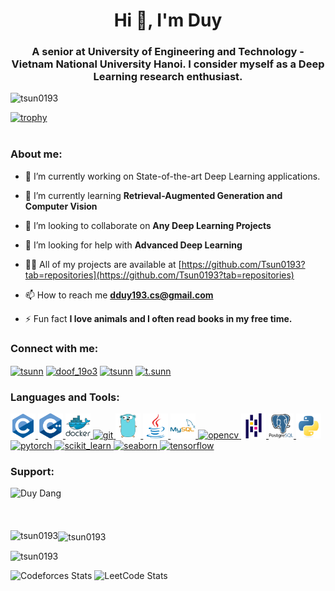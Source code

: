 <h1 align="center">Hi 👋, I'm Duy</h1>
<h3 align="center">A senior at University of Engineering and Technology - Vietnam National University Hanoi. I consider myself as a Deep Learning research enthusiast.</h3>

<p align="left"> <img src="https://komarev.com/ghpvc/?username=tsun0193&label=Profile%20views&color=0e75b6&style=flat" alt="tsun0193" /> </p>

[![trophy](https://github-profile-trophy.vercel.app/?username=tsun0193&column=-1)](https://github-profile-trophy.vercel.app/?username=tsun0193) 
<br><br>
<h3 align="left">About me:</h3>

- 🔭 I’m currently working on State-of-the-art Deep Learning applications.

- 🌱 I’m currently learning **Retrieval-Augmented Generation and Computer Vision**

- 👯 I’m looking to collaborate on **Any Deep Learning Projects**

- 🤝 I’m looking for help with **Advanced Deep Learning**

- 👨‍💻 All of my projects are available at [https://github.com/Tsun0193?tab=repositories](https://github.com/Tsun0193?tab=repositories)

- 📫 How to reach me **dduy193.cs@gmail.com**

- ⚡ Fun fact **I love animals and I often read books in my free time.**

<h3 align="left">Connect with me:</h3>
<p align="left">
<a href="https://kaggle.com/tsunn" target="blank"><img align="center" src="https://raw.githubusercontent.com/rahuldkjain/github-profile-readme-generator/master/src/images/icons/Social/kaggle.svg" alt="tsunn" height="30" width="30" /></a>
<a href="https://codeforces.com/profile/doof_19o3" target="blank"><img align="center" src="https://raw.githubusercontent.com/rahuldkjain/github-profile-readme-generator/master/src/images/icons/Social/codeforces.svg" alt="doof_19o3" height="30" width="30" /></a>
<a href="https://www.leetcode.com/tsunn" target="blank"><img align="center" src="https://raw.githubusercontent.com/rahuldkjain/github-profile-readme-generator/master/src/images/icons/Social/leet-code.svg" alt="tsunn" height="30" width="30" /></a>
<a href="https://discord.gg/t.sunn" target="blank"><img align="center" src="https://raw.githubusercontent.com/rahuldkjain/github-profile-readme-generator/master/src/images/icons/Social/discord.svg" alt="t.sunn" height="30" width="30" /></a>
</p>



<h3 align="left">Languages and Tools:</h3>
<p align="left"> <a href="https://www.cprogramming.com/" target="_blank" rel="noreferrer"> <img src="https://raw.githubusercontent.com/devicons/devicon/master/icons/c/c-original.svg" alt="c" width="40" height="40"/> </a> <a href="https://www.w3schools.com/cpp/" target="_blank" rel="noreferrer"> <img src="https://raw.githubusercontent.com/devicons/devicon/master/icons/cplusplus/cplusplus-original.svg" alt="cplusplus" width="40" height="40"/> </a> <a href="https://www.docker.com/" target="_blank" rel="noreferrer"> <img src="https://raw.githubusercontent.com/devicons/devicon/master/icons/docker/docker-original-wordmark.svg" alt="docker" width="40" height="40"/> </a> <a href="https://git-scm.com/" target="_blank" rel="noreferrer"> <img src="https://www.vectorlogo.zone/logos/git-scm/git-scm-icon.svg" alt="git" width="40" height="40"/> </a> <a href="https://golang.org" target="_blank" rel="noreferrer"> <img src="https://raw.githubusercontent.com/devicons/devicon/master/icons/go/go-original.svg" alt="go" width="40" height="40"/> </a> <a href="https://www.java.com" target="_blank" rel="noreferrer"> <img src="https://raw.githubusercontent.com/devicons/devicon/master/icons/java/java-original.svg" alt="java" width="40" height="40"/> </a> <a href="https://www.mysql.com/" target="_blank" rel="noreferrer"> <img src="https://raw.githubusercontent.com/devicons/devicon/master/icons/mysql/mysql-original-wordmark.svg" alt="mysql" width="40" height="40"/> </a> <a href="https://opencv.org/" target="_blank" rel="noreferrer"> <img src="https://www.vectorlogo.zone/logos/opencv/opencv-icon.svg" alt="opencv" width="40" height="40"/> </a> <a href="https://pandas.pydata.org/" target="_blank" rel="noreferrer"> <img src="https://raw.githubusercontent.com/devicons/devicon/2ae2a900d2f041da66e950e4d48052658d850630/icons/pandas/pandas-original.svg" alt="pandas" width="40" height="40"/> </a> <a href="https://www.postgresql.org" target="_blank" rel="noreferrer"> <img src="https://raw.githubusercontent.com/devicons/devicon/master/icons/postgresql/postgresql-original-wordmark.svg" alt="postgresql" width="40" height="40"/> </a> <a href="https://www.python.org" target="_blank" rel="noreferrer"> <img src="https://raw.githubusercontent.com/devicons/devicon/master/icons/python/python-original.svg" alt="python" width="40" height="40"/> </a> <a href="https://pytorch.org/" target="_blank" rel="noreferrer"> <img src="https://www.vectorlogo.zone/logos/pytorch/pytorch-icon.svg" alt="pytorch" width="40" height="40"/> </a> <a href="https://scikit-learn.org/" target="_blank" rel="noreferrer"> <img src="https://upload.wikimedia.org/wikipedia/commons/0/05/Scikit_learn_logo_small.svg" alt="scikit_learn" width="40" height="40"/> </a> <a href="https://seaborn.pydata.org/" target="_blank" rel="noreferrer"> <img src="https://seaborn.pydata.org/_images/logo-mark-lightbg.svg" alt="seaborn" width="40" height="40"/> </a> <a href="https://www.tensorflow.org" target="_blank" rel="noreferrer"> <img src="https://www.vectorlogo.zone/logos/tensorflow/tensorflow-icon.svg" alt="tensorflow" width="40" height="40"/> </a> </p>

<h3 align="left">Support:</h3>
<p><a href="https://www.buymeacoffee.com/Duy Dang"> <img align="left" src="https://cdn.buymeacoffee.com/buttons/v2/default-yellow.png" height="50" width="210" alt="Duy Dang" /></a></p><br><br>
<br><br>
<div class="stats">
<!--   <p> -->
    <img align="left"
      src="https://github-readme-stats.vercel.app/api/top-langs?username=tsun0193&show_icons=true&locale=en&layout=compact"
      alt="tsun0193" style="height=195px;" />
    <img align="center" src="https://github-readme-stats.vercel.app/api?username=tsun0193&show_icons=true&locale=en"
      alt="tsun0193" class="leetcode_stats" />
<!--   </p> -->
  <p class="leetcode_stats">
    <img src="https://github-readme-streak-stats.herokuapp.com/?user=tsun0193&" alt="tsun0193" />
  </p>
</div>


![Codeforces Stats](https://codeforces-readme-stats.vercel.app/api/card?username=doof_19O3&bg_color=ffffff&title_color=309830)
![LeetCode Stats](https://leetcard.jacoblin.cool/dduy193?theme=light&font=quicksand&ext=contest&)

